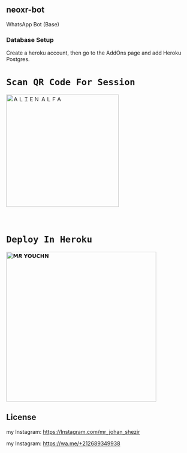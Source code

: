 ## neoxr-bot
WhatsApp Bot (Base)

### Database Setup

Create a heroku account, then go to the AddOns page and add Heroku Postgres.

# `Scan QR Code For Session`
 
<a href="https://replit.com/@MRYOUCHN/TheMonster?v=1"><img title="ＡＬＩＥＮ ＡＬＦＡ" src="https://repl.it/badge/github/quiec/whatsasena" width="300"></a>
  <br><br><br>



# `Deploy In Heroku`

<a href="https://heroku.com/deploy?template=https://github.com/MRCRAZY19/neoxrptch"><img title="𝗠𝙍 𝗬𝗢𝗨𝗖𝗛𝗡" src="https://www.herokucdn.com/deploy/button.svg" width="400"></a>
    








## License
my Instagram: https://Instagram.com/mr_johan_shezir                                             

my Instagram: https://wa.me/+212689349938
